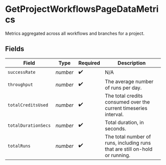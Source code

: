 # GetProjectWorkflowsPageDataMetrics

Metrics aggregated across all workflows and branches for a project.


## Fields

| Field                                                                       | Type                                                                        | Required                                                                    | Description                                                                 |
| --------------------------------------------------------------------------- | --------------------------------------------------------------------------- | --------------------------------------------------------------------------- | --------------------------------------------------------------------------- |
| `successRate`                                                               | *number*                                                                    | :heavy_check_mark:                                                          | N/A                                                                         |
| `throughput`                                                                | *number*                                                                    | :heavy_check_mark:                                                          | The average number of runs per day.                                         |
| `totalCreditsUsed`                                                          | *number*                                                                    | :heavy_check_mark:                                                          | The total credits consumed over the current timeseries interval.            |
| `totalDurationSecs`                                                         | *number*                                                                    | :heavy_check_mark:                                                          | Total duration, in seconds.                                                 |
| `totalRuns`                                                                 | *number*                                                                    | :heavy_check_mark:                                                          | The total number of runs, including runs that are still on-hold or running. |
